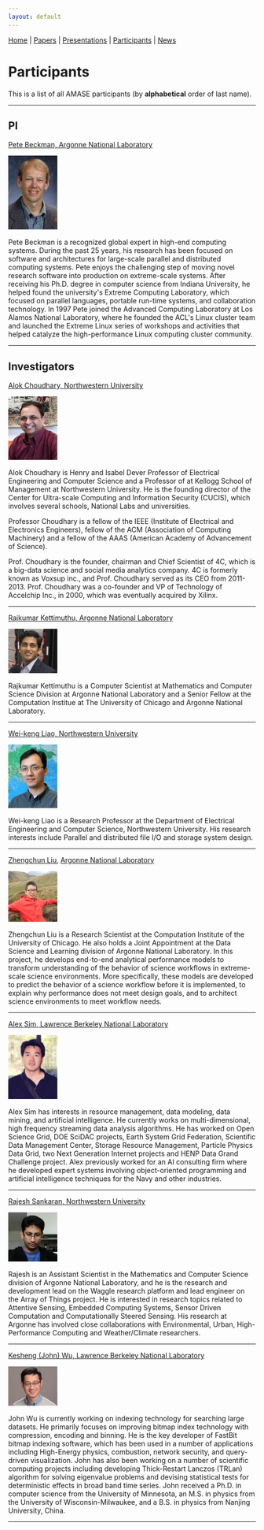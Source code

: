```yaml
---
layout: default
---
```

[Home](index.html) | [Papers](papers.html) | [Presentations](presentations.html) | [Participants](participants.html) | [News](news.html)

# Participants
This is a list of all AMASE participants (by __alphabetical__ order of last name). 

---

## PI

[Pete Beckman, Argonne National Laboratory](http://www.mcs.anl.gov/~beckman)

<img src="doc/pete-beckman.jpg" alt="Drawing" style="width: 100px;"/>

Pete Beckman is a recognized global expert in high-end computing systems. During the past 25 years, his research has been focused on software and architectures for large-scale parallel and distributed computing systems. Pete enjoys the challenging step of moving novel research software into production on extreme-scale systems. After receiving his Ph.D. degree in computer science from Indiana University, he helped found the university's Extreme Computing Laboratory, which focused on parallel languages, portable run-time systems, and collaboration technology. In 1997 Pete joined the Advanced Computing Laboratory at Los Alamos National Laboratory, where he founded the ACL's Linux cluster team and launched the Extreme Linux series of workshops and activities that helped catalyze the high-performance Linux computing cluster community. 

---

## Investigators

[Alok Choudhary, Northwestern University](http://users.eecs.northwestern.edu/~choudhar/)

<img src="doc/AC-12.jpg" alt="Drawing" style="width: 100px;"/>

Alok Choudhary is Henry and Isabel Dever Professor of Electrical Engineering and Computer Science and a Professor of at Kellogg School of Management at Northwestern University. He is the founding director of the Center for Ultra-scale Computing and Information Security (CUCIS), which involves several schools, National Labs and universities.

Professor Choudhary is a fellow of the IEEE (Institute of Electrical and Electronics Engineers), fellow of the ACM (Association of Computing Machinery) and a fellow of the AAAS (American Academy of Advancement of Science).

Prof. Choudhary is the founder, chairman and Chief Scientist of 4C, which is a big-data science and social media analytics company. 4C is formerly known as Voxsup inc., and Prof. Choudhary served as its CEO from 2011-2013.  Prof. Choudhary was a co-founder and VP of Technology of Accelchip Inc., in 2000, which was eventually acquired by Xilinx.

---

[Rajkumar Kettimuthu, Argonne National Laboratory](http://www.mcs.anl.gov/~kettimut/) 

<img src="doc/Raj-GO.jpg" alt="Drawing" style="width: 100px;"/>

Rajkumar Kettimuthu is a Computer Scientist at Mathematics and Computer Science Division at Argonne National Laboratory and a Senior Fellow at the Computation Institue at The University of Chicago and Argonne National Laboratory. 

---

[Wei-keng Liao, Northwestern University](http://www.ece.northwestern.edu/~wkliao/)

<img src="doc/wkliao.jpg" alt="Drawing" style="width: 100px;"/>

Wei-keng Liao is a Research Professor at the Department of Electrical Engineering and Computer Science, Northwestern University. His research interests include Parallel and distributed file I/O and storage system design. 

---

[Zhengchun Liu](https://lzhengchun.github.io/), [Argonne National Laboratory](http://www.mcs.anl.gov/~zcliu/) 

<img src="doc/zhengchun_liu.png" alt="Drawing" style="width: 100px;"/>

Zhengchun Liu is a Research Scientist at the Computation Institute of the University of Chicago. He also holds a Joint Appointment at the Data Science and Learning division of Argonne National Laboratory. In this project, he develops end-to-end analytical performance models to transform understanding of the behavior of science workflows in extreme-scale science environments. More specifically, these models are developed to predict the behavior of a science workflow before it is implemented, to explain why performance does not meet design goals, and to architect science environments to meet workflow needs.

---

[Alex Sim, Lawrence Berkeley National Laboratory](https://crd.lbl.gov/departments/data-science-and-technology/sdm/staff/alex-sim/)

<img src="doc/asim.jpg" alt="Drawing" style="width: 100px;"/>

Alex Sim has interests in resource management, data modeling, data mining, and artificial intelligence. He currently works on multi-dimensional, high frequency streaming data analysis algorithms. He has worked on Open Science Grid, DOE SciDAC projects, Earth System Grid Federation, Scientific Data Management Center, Storage Resource Management, Particle Physics Data Grid, two Next Generation Internet projects and HENP Data Grand Challenge project. Alex previously worked for an AI consulting firm where he developed expert systems involving object-oriented programming and artificial intelligence techniques for the Navy and other industries.

---

[Rajesh Sankaran, Northwestern University](http://www.mcs.anl.gov/~rajesh/)

<img src="doc/Rajesh_Sankaran.jpg" alt="Drawing" style="width: 100px;"/>

Rajesh is an Assistant Scientist in the Mathematics and Computer Science division of Argonne National Laboratory, and he is the research and development lead on the Waggle research platform and lead engineer on the Array of Things project. He is interested in research topics related to Attentive Sensing, Embedded Computing Systems, Sensor Driven Computation and Computationally Steered Sensing. His research at Argonne has involved close collaborations with Environmental, Urban, High-Performance Computing and Weather/Climate researchers. 

---

[Kesheng (John) Wu, Lawrence Berkeley National Laboratory](https://crd.lbl.gov/departments/data-science-and-technology/sdm/staff/wu/)

<img src="doc/JohnWu.jpg" alt="Drawing" style="width: 100px;"/>

John Wu is currently working on indexing technology for searching large datasets. He primarily focuses on improving bitmap index technology with compression, encoding and binning. He is the key developer of FastBit bitmap indexing software, which has been used in a number of applications including High-Energy physics, combustion, network security, and query-driven visualization.  John has also been working on a number of scientific computing projects including developing Thick-Restart Lanczos (TRLan) algorithm for solving eigenvalue problems and devising statistical tests for deterministic effects in broad band time series.  John received a Ph.D. in computer science from the University of Minnesota, an M.S. in physics from the University of Wisconsin-Milwaukee, and a B.S. in physics from Nanjing University, China.

---
